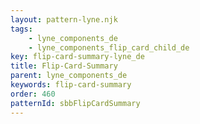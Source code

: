 ```yaml
---
layout: pattern-lyne.njk
tags: 
    - lyne_components_de
    - lyne_components_flip_card_child_de
key: flip-card-summary-lyne_de
title: Flip-Card-Summary
parent: lyne_components_de
keywords: flip-card-summary
order: 460
patternId: sbbFlipCardSummary
---
```

